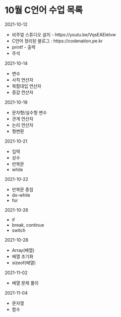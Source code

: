 # 10월 C언어 수업 목록
<p>2021-10-12</p>
<ul>
	<li>비주얼 스튜디오 설치 - https://youtu.be/VqsEAEleIvw</li>
	<li>C언어 정리된 블로그 : https://codenation.pe.kr</li>
	<li>printf - 출력</li>
	<li>주석</li>
</ul>
<p>2021-10-14</p>
<ul>
	<li>변수</li>
	<li>사칙 연산자</li>
	<li>복합대입 연산자</li>
	<li>증감 연산자</li>
</ul>
<p>2021-10-19</p>
<ul>
	<li>문자형/실수형 변수</li>
	<li>관계 연산자</li>
	<li>논리 연산자</li>
	<li>형변환</li>
</ul>
<p>2021-10-21</p>
<ul>
	<li>입력</li>
	<li>상수</li>
	<li>반복문</li>
	<li>while</li>
</ul>
<p>2021-10-22</p>
<ul>
	<li>반복문 중첩</li>
	<li>do-while</li>
	<li>for</li>
</ul>
<p>2021-10-26</p>
<ul>
	<li>if</li>
	<li>break, continue</li>
	<li>switch</li>
</ul>
<p>2021-10-28</p>
<ul>
	<li>Array(배열)</li>
	<li>배열 초기화</li>
	<li>sizeof(배열)</li>
</ul>
<p>2021-11-02</p>
<ul>
	<li>배열 문제 풀이</li>
</ul>
<p>2021-11-04</p>
<ul>
	<li>문자열</li>
	<li>함수</li>
</ul>
